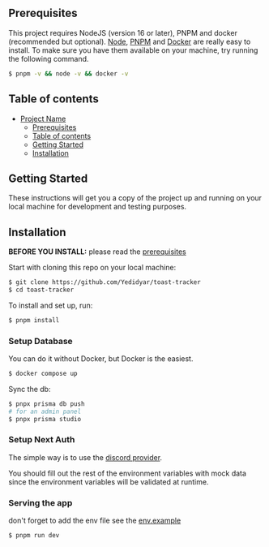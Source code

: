 ## Prerequisites

This project requires NodeJS (version 16 or later), PNPM and docker (recommended but optional).
[Node](http://nodejs.org/), [PNPM](https://pnpm.io/) and [Docker](https://www.docker.com/) are really easy to install.
To make sure you have them available on your machine,
try running the following command.

```sh
$ pnpm -v && node -v && docker -v
```

## Table of contents

- [Project Name](#project-name)
  - [Prerequisites](#prerequisites)
  - [Table of contents](#table-of-contents)
  - [Getting Started](#getting-started)
  - [Installation](#installation)

## Getting Started

These instructions will get you a copy of the project up and running on your local machine for development and testing purposes.

## Installation

**BEFORE YOU INSTALL:** please read the [prerequisites](#prerequisites)

Start with cloning this repo on your local machine:

```sh
$ git clone https://github.com/Yedidyar/toast-tracker
$ cd toast-tracker
```

To install and set up, run:

```sh
$ pnpm install
```

### Setup Database

You can do it without Docker, but Docker is the easiest.

```sh
$ docker compose up
```

Sync the db:

```sh
$ pnpx prisma db push
# for an admin panel
$ pnpx prisma studio
```

### Setup Next Auth

The simple way is to use the [discord provider](https://next-auth.js.org/providers/discord).

You should fill out the rest of the environment variables with mock data since the environment variables will be validated at runtime.

### Serving the app

don't forget to add the env file see the [env.example](https://github.com/Yedidyar/toast-tracker/blob/2127685845d31d1d29f26a932b8aa3fcd4ba5edd/.env.example)

```sh
$ pnpm run dev
```
